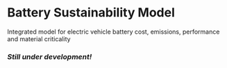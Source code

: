 # Battery Sustainability Model
Integrated model for electric vehicle battery cost, emissions, performance and material criticality

  ### *Still under development!*
